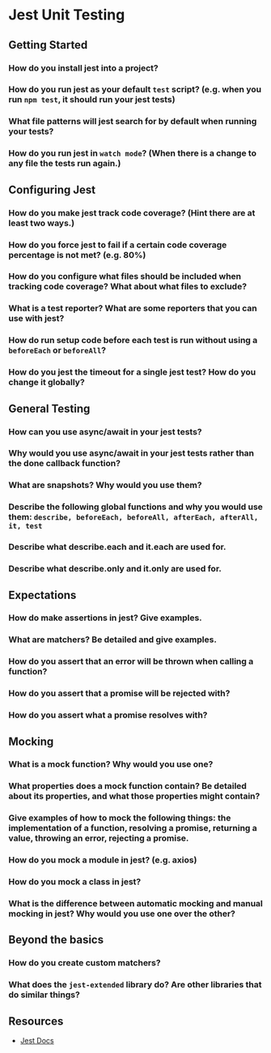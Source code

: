 # Jest Unit Testing

## Getting Started

### How do you install jest into a project?
### How do you run jest as your default `test` script? (e.g. when you run `npm test`, it should run your jest tests)
### What file patterns will jest search for by default when running your tests?
### How do you run jest in `watch mode`? (When there is a change to any file the tests run again.)

## Configuring Jest

### How do you make jest track code coverage? (Hint there are at least two ways.)
### How do you force jest to fail if a certain code coverage percentage is not met? (e.g. 80%)
### How do you configure what files should be included when tracking code coverage? What about what files to exclude?
### What is a test reporter? What are some reporters that you can use with jest?
### How do run setup code before each test is run without using a `beforeEach` or `beforeAll`?
### How do you jest the timeout for a single jest test? How do you change it globally?

## General Testing

### How can you use async/await in your jest tests?
### Why would you use async/await in your jest tests rather than the done callback function?
### What are snapshots? Why would you use them?
### Describe the following global functions and why you would use them: `describe, beforeEach, beforeAll, afterEach, afterAll, it, test`
### Describe what describe.each and it.each are used for.
### Describe what describe.only and it.only are used for.

## Expectations

### How do make assertions in jest? Give examples.
### What are matchers? Be detailed and give examples.
### How do you assert that an error will be thrown when calling a function?
### How do you assert that a promise will be rejected with?
### How do you assert what a promise resolves with?

## Mocking

### What is a mock function? Why would you use one?
### What properties does a mock function contain? Be detailed about its properties, and what those properties might contain?
### Give examples of how to mock the following things: the implementation of a function, resolving a promise, returning a value, throwing an error, rejecting a promise.
### How do you mock a module in jest? (e.g. axios)
### How do you mock a class in jest?
### What is the difference between automatic mocking and manual mocking in jest? Why would you use one over the other?


## Beyond the basics

### How do you create custom matchers?
### What does the `jest-extended` library do? Are other libraries that do similar things?

## Resources

- [Jest Docs](https://jestjs.io/docs/en/getting-started)